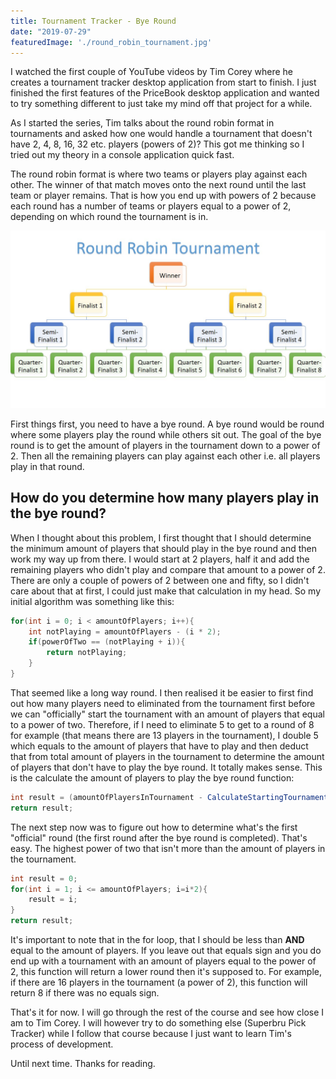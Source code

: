 ```yaml
---
title: Tournament Tracker - Bye Round
date: "2019-07-29"
featuredImage: './round_robin_tournament.jpg'
---
```


I watched the first couple of YouTube videos by Tim Corey where he creates a tournament tracker desktop application from start to finish. I just finished the first features of the PriceBook desktop application and wanted to try something different to just take my mind off that project for a while.

<!-- end -->

As I started the series, Tim talks about the round robin format in tournaments and asked how one would handle a tournament that doesn't have 2, 4, 8, 16, 32 etc. players (powers of 2)? This got me thinking so I tried out my theory in a console application quick fast.

The round robin format is where two teams or players play against each other. The winner of that match moves onto the next round until the last team or player remains. That is how you end up with powers of 2 because each round has a number of teams or players equal to a power of 2, depending on which round the tournament is in. 

![Round Robin Tournament Format](./round_robin_tournament.jpg)

First things first, you need to have a bye round. A bye round would be round where some players play the round while others sit out. The goal of the bye round is to get the amount of players in the tournament down to a power of 2. Then all the remaining players can play against each other i.e. all players play in that round.

## How do you determine how many players play in the bye round? 
When I thought about this problem, I first thought that I should determine the minimum amount of players that should play in the bye round and then work my way up from there. I would start at 2 players, half it and add the remaining players who didn't play and compare that amount to a power of 2.
There are only a couple of powers of 2 between one and fifty, so I didn't care about that at first, I could just make that calculation in my head. So my initial algorithm was something like this:
```csharp
for(int i = 0; i < amountOfPlayers; i++){
    int notPlaying = amountOfPlayers - (i * 2);
    if(powerOfTwo == (notPlaying + i)){
        return notPlaying;
    }
}
```

That seemed like a long way round. I then realised it be easier to first find out how many players need to eliminated from the tournament first before we can "officially" start the tournament with an amount of players that equal to a power of two. Therefore, if I need to eliminate 5 to get to a round of 8 for example (that means there are 13 players in the tournament), I double 5 which equals to the amount of players that have to play and then deduct that from total amount of players in the tournament to determine the amount of players that don't have to play the bye round. It totally makes sense. This is the calculate the amount of players to play the bye round function:
```csharp
int result = (amountOfPlayersInTournament - CalculateStartingTournamentRound(amountOfPlayersInTournament))*2;
return result;
```

The next step now was to figure out how to determine what's the first "official" round (the first round after the bye round is completed). That's easy. The highest power of two that isn't more than the amount of players in the tournament. 
```csharp
int result = 0;			
for(int i = 1; i <= amountOfPlayers; i=i*2){
    result = i;
}
return result; 
```

It's important to note that in the for loop, that I should be less than **AND** equal to the amount of players. If you leave out that equals sign and you do end up with a tournament with an amount of players equal to the power of 2, this function will return a lower round then it's supposed to. For example, if there are 16 players in the tournament (a power of 2), this function will return 8 if there was no equals sign. 

That's it for now. I will go through the rest of the course and see how close I am to Tim Corey. I will however try to do something else (Superbru Pick Tracker) while I follow that course because I just want to learn Tim's process of development.

Until next time. Thanks for reading.